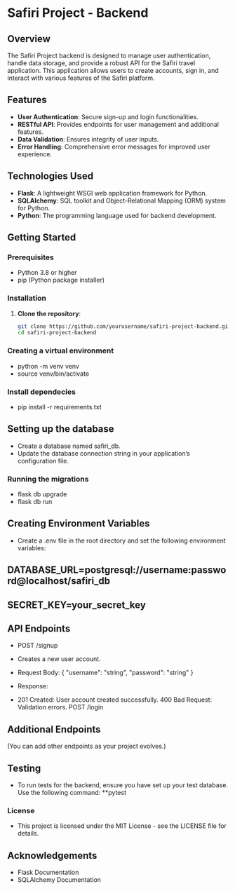 # Safiri Project - Backend

## Overview

The Safiri Project backend is designed to manage user authentication, handle data storage, and provide a robust API for the Safiri travel application. This application allows users to create accounts, sign in, and interact with various features of the Safiri platform.

## Features

- **User Authentication**: Secure sign-up and login functionalities.
- **RESTful API**: Provides endpoints for user management and additional features.
- **Data Validation**: Ensures integrity of user inputs.
- **Error Handling**: Comprehensive error messages for improved user experience.

## Technologies Used

- **Flask**: A lightweight WSGI web application framework for Python.
- **SQLAlchemy**: SQL toolkit and Object-Relational Mapping (ORM) system for Python.
- **Python**: The programming language used for backend development.

## Getting Started

### Prerequisites

- Python 3.8 or higher
- pip (Python package installer)

### Installation

1. **Clone the repository**:
   ```bash
   git clone https://github.com/yourusername/safiri-project-backend.git
   cd safiri-project-backend


###  Creating a virtual environment
- python -m venv venv
- source venv/bin/activate


### Install dependecies
- pip install -r requirements.txt

## Setting up the database
- Create a database named safiri_db.
- Update the database connection string in your application’s configuration file.


### Running the migrations
- flask db upgrade
- flask db run


## Creating Environment Variables
- Create a .env file in the root directory and set the following environment variables:
## DATABASE_URL=postgresql://username:password@localhost/safiri_db
## SECRET_KEY=your_secret_key


## API Endpoints
- POST /signup

- Creates a new user account.
- Request Body: { "username": "string",      "password": "string" }
- Response:
- 201 Created: User account created successfully.
400 Bad Request: Validation errors.
POST /login

## Additional Endpoints
(You can add other endpoints as your project evolves.)

## Testing
- To run tests for the backend, ensure you have set up your test database. Use the following command:
**pytest

### License
- This project is licensed under the MIT License - see the LICENSE file for details.

## Acknowledgements
- Flask Documentation
- SQLAlchemy Documentation





